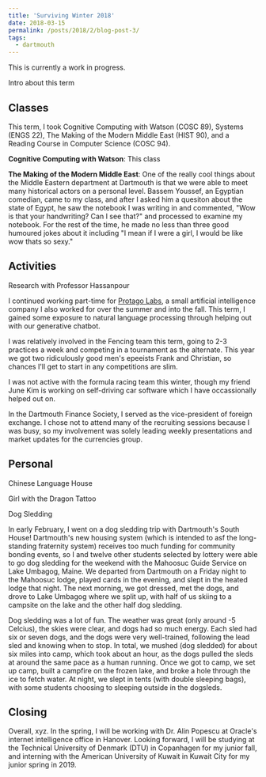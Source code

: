 ```yaml
---
title: 'Surviving Winter 2018'
date: 2018-03-15
permalink: /posts/2018/2/blog-post-3/
tags:
  - dartmouth
---
```


This is currently a work in progress.

Intro about this term

Classes
------
This term, I took Cognitive Computing with Watson (COSC 89), Systems (ENGS 22), The Making of the Modern Middle East (HIST 90), and a Reading Course in Computer Science (COSC 94). 

**Cognitive Computing with Watson**: This class 

**The Making of the Modern Middle East**: One of the really cool things about the Middle Eastern department at Dartmouth is that we were able to meet many historical actors on a personal level. Bassem Youssef, an Egyptian comedian, came to my class, and after I asked him a quesiton about the state of Egypt, he saw the notebook I was writing in and commented, "Wow is that your handwriting? Can I see that?" and processed to examine my notebook. For the rest of the time, he made no less than three good humoured jokes about it including "I mean if I were a girl, I would be like wow thats so sexy."


Activities
------
Research with Professor Hassanpour

I continued working part-time for [Protago Labs](http://protagolab.com/), a small artificial intelligence company I also worked for over the summer and into the fall. This term, I gained some exposure to natural language processing through helping out with our generative chatbot. 

I was relatively involved in the Fencing team this term, going to 2-3 practices a week and competing in a tournament as the alternate. This year we got two ridiculously good men's epeeists Frank and Christian, so chances I'll get to start in any competitions are slim.

I was not active with the formula racing team this winter, though my friend June Kim is working on self-driving car software which I have occassionally helped out on. 

In the Dartmouth Finance Society, I served as the vice-president of foreign exchange. I chose not to attend many of the recruiting sessions because I was busy, so my involvement was solely leading weekly presentations and market updates for the currencies group. 

Personal
------
Chinese Language House

Girl with the Dragon Tattoo

Dog Sledding

In early February, I went on a dog sledding trip with Dartmouth's South House! Dartmouth's new housing system (which is intended to asf the long-standing fraternity system) receives too much funding for community bonding events, so I and twelve other students selected by lottery were able to go dog sledding for the weekend with the Mahoosuc Guide Service on Lake Umbagog, Maine. We departed from Dartmouth on a Friday night to the Mahoosuc lodge, played cards in the evening, and slept in the heated lodge that night. The next morning, we got dressed, met the dogs, and drove to Lake Umbagog where we split up, with half of us skiing to a campsite on the lake and the other half dog sledding.

Dog sledding was a lot of fun. The weather was great (only around -5 Celcius), the skies were clear, and dogs had so much energy. Each sled had six or seven dogs, and the dogs were very well-trained, following the lead sled and knowing when to stop. In total, we mushed (dog sledded) for about six miles into camp, which took about an hour, as the dogs pulled the sleds at around the same pace as a human running. Once we got to camp, we set up camp, built a campfire on the frozen lake, and broke a hole through the ice to fetch water. At night, we slept in tents (with double sleeping bags), with some students choosing to sleeping outside in the dogsleds.



Closing
------
Overall, xyz. In the spring, I will be working with Dr. Alin Popescu at Oracle's internet intelligence office in Hanover. Looking forward, I will be studying at the Technical University of Denmark (DTU) in Copanhagen for my junior fall, and interning with the American University of Kuwait in Kuwait City for my junior spring in 2019. 




